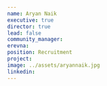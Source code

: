 ```yaml
---
name: Aryan Naik
executive: true
director: true
lead: false
community_manager:
erevna:
position: Recruitment
project:  
image: ../assets/aryannaik.jpg
linkedin:
---
```


